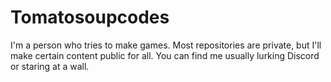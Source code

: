 # Tomatosoupcodes

I'm a person who tries to make games. Most repositories are private, but I'll make certain
content public for all. You can find me usually lurking Discord or staring at a wall.
